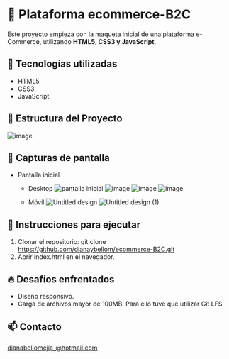 # 🛒 Plataforma ecommerce-B2C

Este proyecto empieza con la maqueta inicial de una plataforma e-Commerce, utilizando **HTML5, CSS3 y JavaScript**.

## 🚀 Tecnologías utilizadas
- HTML5
- CSS3
- JavaScript

## 📂 Estructura del Proyecto

![image](https://github.com/user-attachments/assets/daf65421-4864-4265-b76c-4a6da3b29001)

## 🎨 Capturas de pantalla
- Pantalla inicial
  - Desktop
![pantalla inicial](https://github.com/user-attachments/assets/056764a8-9947-4396-a3b3-38bb8ccdd876)
![image](https://github.com/user-attachments/assets/8d6e84fe-b6ba-4f02-8fe7-e41709e5ce94)
![image](https://github.com/user-attachments/assets/04509f9c-3239-4716-be46-ac5d97fbf28b)
![image](https://github.com/user-attachments/assets/2ca7685e-2fa7-4d59-a2dc-71937ff414b3)

  - Móvil
![Untitled design](https://github.com/user-attachments/assets/b48fa293-5c30-4e63-8b8c-97785e98ea12)
![Untitled design (1)](https://github.com/user-attachments/assets/b0b17710-6bf6-4cd8-a098-130081f15209)


## 📌 Instrucciones para ejecutar
1. Clonar el repositorio: git clone https://github.com/dianaybellom/ecommerce-B2C.git
2. Abrir index.html en el navegador.

## 🔥 Desafíos enfrentados
- Diseño responsivo.
- Carga de archivos mayor de 100MB: Para ello tuve que utilizar Git LFS

## 📫 Contacto
dianabellomejia_@hotmail.com
